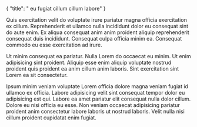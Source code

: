 {
  "title": " eu fugiat cillum cillum labore"
}

Quis exercitation velit do voluptate irure pariatur magna officia exercitation ex cillum. Reprehenderit et ullamco nulla incididunt dolor eu consequat sint do aute enim. Ex aliqua consequat anim anim proident aliquip reprehenderit consequat duis incididunt. Consequat culpa officia minim ea. Consequat commodo eu esse exercitation ad irure.

Ut minim consequat ea pariatur. Nulla Lorem do occaecat eu minim. Ut enim adipisicing sint proident. Aliquip esse enim aliquip voluptate nostrud proident quis proident ea anim cillum anim laboris. Sint exercitation sint Lorem ea sit consectetur.

Ipsum minim veniam voluptate Lorem officia dolore magna veniam fugiat id ullamco ex officia. Labore adipisicing velit sint consequat tempor dolor eu adipisicing est qui. Labore ea amet pariatur elit consequat nulla dolor cillum. Dolore eu nisi officia eu esse. Non veniam occaecat adipisicing pariatur proident anim consectetur labore laboris ut nostrud laboris. Velit nulla nisi cillum proident cupidatat enim fugiat.